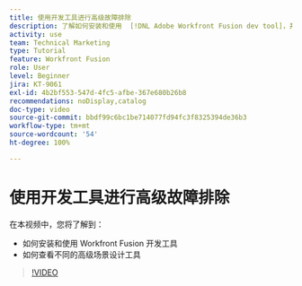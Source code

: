 ```yaml
---
title: 使用开发工具进行高级故障排除
description: 了解如何安装和使用  [!DNL Adobe Workfront Fusion dev tool]，并查看它包含的不同的高级场景设计工具。
activity: use
team: Technical Marketing
type: Tutorial
feature: Workfront Fusion
role: User
level: Beginner
jira: KT-9061
exl-id: 4b2bf553-547d-4fc5-afbe-367e680b26b8
recommendations: noDisplay,catalog
doc-type: video
source-git-commit: bbdf99c6bc1be714077fd94fc3f8325394de36b3
workflow-type: tm+mt
source-wordcount: '54'
ht-degree: 100%

---
```


# 使用开发工具进行高级故障排除

在本视频中，您将了解到：

* 如何安装和使用 Workfront Fusion 开发工具
* 如何查看不同的高级场景设计工具

>[!VIDEO](https://video.tv.adobe.com/v/3418116/?quality=12&learn=on&enablevpops=1&captions=chi_hans)
